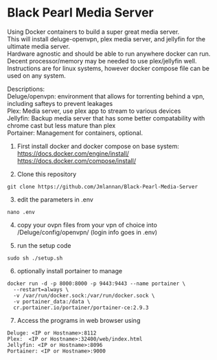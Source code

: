 # Black Pearl Media Server
Using Docker containers to build a super great media server.  
This will install deluge-openvpn, plex media server, and jellyfin for the ultimate media server.  
Hardware agnostic and should be able to run anywhere docker can run. Decent processor/memory may be needed to use plex/jellyfin well.  
Instructions are for linux systems, however docker compose file can be used on any system.
  
Descriptions:  
  Deluge/openvpn: environment that allows for torrenting behind a vpn, including safteys to prevent leakages  
  Plex: Media server, use plex app to stream to various devices  
  Jellyfin: Backup media server that has some better compatability with chrome cast but less mature than plex  
  Portainer: Management for containers, optional.  


1. First install docker and docker compose on base system:  
  https://docs.docker.com/engine/install/  
  https://docs.docker.com/compose/install/  

2. Clone this repository
  ```
  git clone https://github.com/Jmlannan/Black-Pearl-Media-Server
  ```

3. edit the parameters in .env
  ```
  nano .env
  ```
4. copy your ovpn files from your vpn of choice into /Deluge/config/openvpn/ (login info goes in .env)

5. run the setup code 
  ```
  sudo sh ./setup.sh
  ```
6. optionally install portainer to manage
  ```
  docker run -d -p 8000:8000 -p 9443:9443 --name portainer \
    --restart=always \
    -v /var/run/docker.sock:/var/run/docker.sock \
    -v portainer_data:/data \
    cr.portainer.io/portainer/portainer-ce:2.9.3
  ```

7. Access the programs in web browser using
  ```
  Deluge: <IP or Hostname>:8112
  Plex:  <IP or Hostname>:32400/web/index.html
  Jellyfin: <IP or Hostname>:8096
  Portainer: <IP or Hostname>:9000
  ```
  
